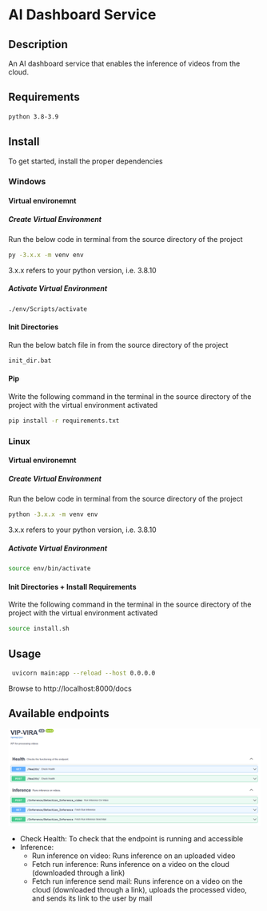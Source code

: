 # AI Dashboard Service

## Description

An AI dashboard service that enables the inference of videos from the cloud.

## Requirements

```bash
python 3.8-3.9
```

## Install

To get started, install the proper dependencies

### Windows

#### Virtual environemnt

##### Create Virtual Environment
Run the below code in terminal from the source directory of the project
```bash 
py -3.x.x -m venv env
```
3.x.x refers to your python version, i.e. 3.8.10

##### Activate Virtual Environment
```bash 
./env/Scripts/activate
```

#### Init Directories

Run the below batch file in from the source directory of the project
```bash 
init_dir.bat
```

#### Pip

Write the following command in the terminal in the source directory of the project with the virtual environment activated
```bash
pip install -r requirements.txt
```

### Linux

#### Virtual environemnt

##### Create Virtual Environment
Run the below code in terminal from the source directory of the project
```bash 
python -3.x.x -m venv env
```
3.x.x refers to your python version, i.e. 3.8.10

##### Activate Virtual Environment
```bash 
source env/bin/activate
```

#### Init Directories + Install Requirements

Write the following command in the terminal in the source directory of the project with the virtual environment activated
```bash
source install.sh
```

## Usage

```bash
 uvicorn main:app --reload --host 0.0.0.0
```

Browse to http://localhost:8000/docs

## Available endpoints

![img.png](img.png)

* Check Health: To check that the endpoint is running and accessible
* Inference:
    * Run inference on video: Runs inference on an uploaded video
    * Fetch run inference: Runs inference on a video on the cloud (downloaded through a link)
    * Fetch run inference send mail: Runs inference on a video on the cloud (downloaded through a link), uploads the processed video, and sends its
      link to the user by mail
